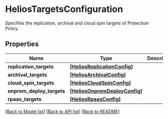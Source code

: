 # HeliosTargetsConfiguration

Specifies the replication, archival and cloud spin targets of Protection Policy.

## Properties
Name | Type | Description | Notes
------------ | ------------- | ------------- | -------------
**replication_targets** | [**[HeliosReplicationConfig]**](HeliosReplicationConfig.md) |  | [optional] 
**archival_targets** | [**[HeliosArchivalConfig]**](HeliosArchivalConfig.md) |  | [optional] 
**cloud_spin_targets** | [**[HeliosCloudSpinConfig]**](HeliosCloudSpinConfig.md) |  | [optional] 
**onprem_deploy_targets** | [**[HeliosOnpremDeployConfig]**](HeliosOnpremDeployConfig.md) |  | [optional] 
**rpaas_targets** | [**[HeliosRpaasConfig]**](HeliosRpaasConfig.md) |  | [optional] 

[[Back to Model list]](../README.md#documentation-for-models) [[Back to API list]](../README.md#documentation-for-api-endpoints) [[Back to README]](../README.md)


